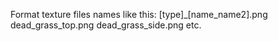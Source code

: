 Format texture files names like this:
[type]_[name_name2].png
dead_grass_top.png
dead_grass_side.png
etc.